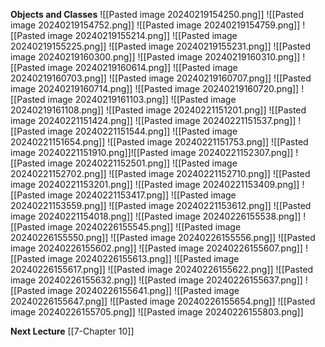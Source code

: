 **Objects and Classes**
![[Pasted image 20240219154250.png]]
![[Pasted image 20240219154752.png]]
![[Pasted image 20240219154759.png]]
![[Pasted image 20240219155214.png]]
![[Pasted image 20240219155225.png]]
![[Pasted image 20240219155231.png]]
![[Pasted image 20240219160300.png]]
![[Pasted image 20240219160310.png]]
![[Pasted image 20240219160614.png]]
![[Pasted image 20240219160703.png]]
![[Pasted image 20240219160707.png]]
![[Pasted image 20240219160714.png]]
![[Pasted image 20240219160720.png]]
![[Pasted image 20240219161103.png]]
![[Pasted image 20240219161108.png]]
![[Pasted image 20240221151201.png]]
![[Pasted image 20240221151424.png]]
![[Pasted image 20240221151537.png]]
![[Pasted image 20240221151544.png]]
![[Pasted image 20240221151654.png]]
![[Pasted image 20240221151753.png]]
![[Pasted image 20240221151910.png]]![[Pasted image 20240221152307.png]]
![[Pasted image 20240221152501.png]]
![[Pasted image 20240221152702.png]]
![[Pasted image 20240221152710.png]]
![[Pasted image 20240221153201.png]]
![[Pasted image 20240221153409.png]]
![[Pasted image 20240221153417.png]]
![[Pasted image 20240221153559.png]]
![[Pasted image 20240221153612.png]]
![[Pasted image 20240221154018.png]]
![[Pasted image 20240226155538.png]]
![[Pasted image 20240226155545.png]]
![[Pasted image 20240226155550.png]]
![[Pasted image 20240226155556.png]]
![[Pasted image 20240226155602.png]]
![[Pasted image 20240226155607.png]]
![[Pasted image 20240226155613.png]]
![[Pasted image 20240226155617.png]]
![[Pasted image 20240226155622.png]]
![[Pasted image 20240226155632.png]]
![[Pasted image 20240226155637.png]]
![[Pasted image 20240226155641.png]]
![[Pasted image 20240226155647.png]]
![[Pasted image 20240226155654.png]]
![[Pasted image 20240226155705.png]]
![[Pasted image 20240226155803.png]]

**Next Lecture** 
[[7-Chapter 10]]
